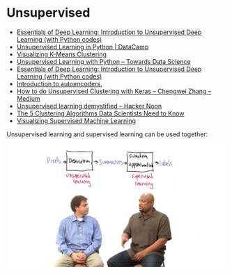 # Unsupervised

* [Essentials of Deep Learning: Introduction to Unsupervised Deep Learning \(with Python codes\)](https://www.analyticsvidhya.com/blog/2018/05/essentials-of-deep-learning-trudging-into-unsupervised-deep-learning/)
* [Unsupervised Learning in Python \| DataCamp](https://www.datacamp.com/courses/unsupervised-learning-in-python)
* [Visualizing K-Means Clustering](https://www.naftaliharris.com/blog/visualizing-k-means-clustering/)
* [Unsupervised Learning with Python – Towards Data Science](https://towardsdatascience.com/unsupervised-learning-with-python-173c51dc7f03)
* [Essentials of Deep Learning: Introduction to Unsupervised Deep Learning \(with Python codes\)](https://www.analyticsvidhya.com/blog/2018/05/essentials-of-deep-learning-trudging-into-unsupervised-deep-learning/)
* [Introduction to autoencoders.](https://www.jeremyjordan.me/autoencoders/)
* [How to do Unsupervised Clustering with Keras – Chengwei Zhang – Medium](https://medium.com/@chengweizhang2012/how-to-do-unsupervised-clustering-with-keras-9e1284448437)
* [Unsupervised learning demystified – Hacker Noon](https://hackernoon.com/unsupervised-learning-demystified-4060eecedeaf)
* [The 5 Clustering Algorithms Data Scientists Need to Know](https://towardsdatascience.com/the-5-clustering-algorithms-data-scientists-need-to-know-a36d136ef68)
* [Visualizing Supervised Machine Learning](https://colab.research.google.com/github/DJCordhose/ai/blob/master/notebooks/scipy/ml-viz.ipynb)





Unsupervised learning and supervised learning can be used together:

![](../.gitbook/assets/image%20%2833%29.png)

